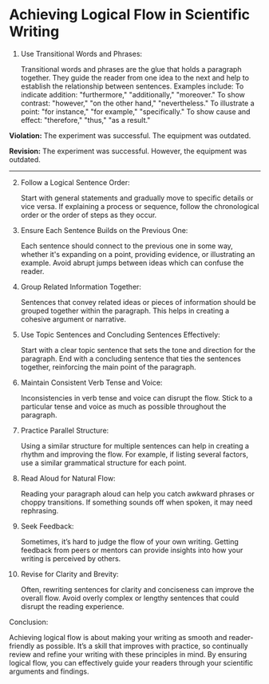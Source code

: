 # Achieving Logical Flow in Scientific Writing

1. Use Transitional Words and Phrases:

    Transitional words and phrases are the glue that holds a paragraph together. They guide the reader from one idea to the next and help to establish the relationship between sentences.
    Examples include:
        To indicate addition: "furthermore," "additionally," "moreover."
        To show contrast: "however," "on the other hand," "nevertheless."
        To illustrate a point: "for instance," "for example," "specifically."
        To show cause and effect: "therefore," "thus," "as a result."

**Violation:** The experiment was successful. The equipment was outdated.
   
**Revision:** The experiment was successful. However, the equipment was outdated.

---

2. Follow a Logical Sentence Order:

    Start with general statements and gradually move to specific details or vice versa.
    If explaining a process or sequence, follow the chronological order or the order of steps as they occur.

3. Ensure Each Sentence Builds on the Previous One:

    Each sentence should connect to the previous one in some way, whether it's expanding on a point, providing evidence, or illustrating an example.
    Avoid abrupt jumps between ideas which can confuse the reader.

4. Group Related Information Together:

    Sentences that convey related ideas or pieces of information should be grouped together within the paragraph.
    This helps in creating a cohesive argument or narrative.

5. Use Topic Sentences and Concluding Sentences Effectively:

    Start with a clear topic sentence that sets the tone and direction for the paragraph.
    End with a concluding sentence that ties the sentences together, reinforcing the main point of the paragraph.

6. Maintain Consistent Verb Tense and Voice:

    Inconsistencies in verb tense and voice can disrupt the flow. Stick to a particular tense and voice as much as possible throughout the paragraph.

7. Practice Parallel Structure:

    Using a similar structure for multiple sentences can help in creating a rhythm and improving the flow.
    For example, if listing several factors, use a similar grammatical structure for each point.

8. Read Aloud for Natural Flow:

    Reading your paragraph aloud can help you catch awkward phrases or choppy transitions. If something sounds off when spoken, it may need rephrasing.

9. Seek Feedback:

    Sometimes, it’s hard to judge the flow of your own writing. Getting feedback from peers or mentors can provide insights into how your writing is perceived by others.

10. Revise for Clarity and Brevity:

    Often, rewriting sentences for clarity and conciseness can improve the overall flow. Avoid overly complex or lengthy sentences that could disrupt the reading experience.

Conclusion:

Achieving logical flow is about making your writing as smooth and reader-friendly as possible. It’s a skill that improves with practice, so continually review and refine your writing with these principles in mind. By ensuring logical flow, you can effectively guide your readers through your scientific arguments and findings.
